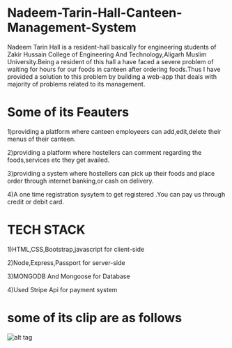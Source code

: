# Nadeem-Tarin-Hall-Canteen-Management-System
Nadeem Tarin Hall is a resident-hall basically for engineering students of Zakir Hussain College of Engineering And Technology,Aligarh Muslim University.Being a resident of this hall a have faced a severe problem of waiting for hours for our foods in canteen after ordering foods.Thus I have provided a solution to this problem by building a web-app that deals with majority of problems related to its management.

# Some of its Feauters
1)providing a platform where canteen employeers can add,edit,delete their menus of their canteen.

2)providing a platform where hostellers can comment regarding the foods,services etc they get availed.

3)providing a system where hostellers can pick up their foods and place order through internet banking,or cash on  delivery.

4)A one time registration sysytem to get registered .You can pay us through credit or debit card.




#  TECH STACK
1)HTML,CSS,Bootstrap,javascript for client-side

2)Node,Express,Passport for server-side

3)MONGODB And Mongoose for Database

4)Used Stripe Api for payment system


# some of its clip are as follows

![alt tag](https://github.com/zhcet19/Nadeem-Tarin-Hall-Canteen-Management-System/blob/master/project1.png)

